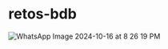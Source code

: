 # retos-bdb
![WhatsApp Image 2024-10-16 at 8 26 19 PM](https://github.com/user-attachments/assets/09fc4c47-4783-4bb7-a0e8-fd1bd6aea3b3)
